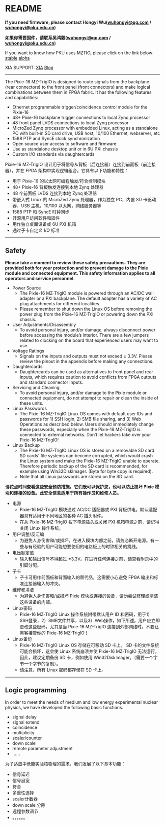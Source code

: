 <!-- README.md --- 
;; 
;; Description: 
;; Author: Hongyi Wu(吴鸿毅)
;; Email: wuhongyi@qq.com 
;; Created: 四 12月 20 20:21:20 2018 (+0800)
;; Last-Updated: 二 3月  3 20:16:08 2020 (+0800)
;;           By: Hongyi Wu(吴鸿毅)
;;     Update #: 57
;; URL: http://wuhongyi.cn -->

# README

**If you need firmware, please contact Hongyi Wu(wuhongyi@qq.com / wuhongyi@pku.edu.cn)**

**如果你需要固件，请联系吴鸿毅(wuhongyi@qq.com / wuhongyi@pku.edu.cn)**

If you want to know how PKU uses MZTIO, please click on the link below: [stable](https://pkunucexp.github.io/MZTIO/) [alpha](http://wuhongyi.cn/MZTIO/)

XIA SUPPORT: [XIA](https://support.xia.com/default.asp?W372) [Blog](http://support.xia.com/default.asp?W801)

----

The Pixie-16 MZ-TrigIO is designed to route signals from the backplane (rear connectors) to the front panel (front connectors) and make logical combinations between them in FPGA fabric. It has the following features and capabilities:
- Ethernet programmable trigger/coincidence control module for the Pixie-16
- 48+ Pixie-16 backplane trigger connections to local Zynq processor
- 48 front panel LVDS connections to local Zynq processor
- MicroZed Zynq processor with embedded Linux, acting as a standalone PC with built-in SD card drive, USB host, 10/100 Ethernet, webserver, etc
- 1588 PTP and SyncE clock synchronization
- Open source user access to software and firmware
- Use as standalone desktop unit or in 6U PXI chassis
- Custom I/O standards via daughtercards

Pixie-16 MZ-TrigIO 设计用于将信号从背板（后连接器）连接到前面板（前连接器），并在 FPGA 架构中实现逻辑组合。它具有以下功能和特性：
- 用于 Pixie-16 的以太网可编程触发/符合控制模块
- 48+ Pixie-16 背板触发连接到本地 Zynq 处理器
- 48 个前面板 LVDS 连接到本地 Zynq 处理器
- 带嵌入式 Linux 的 MicroZed Zynq 处理器，作为独立 PC，内置 SD 卡驱动器，USB 主机，10/100 以太网，网络服务器等
- 1588 PTP 和 SyncE 时钟同步
- 开源用户访问软件和固件
- 用作独立桌面设备或 6U PXI 机箱
- 通过子卡自定义 I/O 标准

----

## Safety

**Please take a moment to review these safety precautions. They are provided both for your protection and to prevent damage to the Pixie module and connected equipment. This safety information applies to all operators and service personnel.**

- Power Source
	- The Pixie-16 MZ-TrigIO module is powered through an AC/DC wall adapter or a PXI backplane. The default adapter has a variety of AC plug attachments for different localities.
	- Please remember to shut down the Linux OS before removing the power plug from the Pixie-16 MZ-TrigIO or powering down the PXI chassis.
- User Adjustments/Disassembly
	- To avoid personal injury, and/or damage, always disconnect power before accessing the module’s interior. There are a few jumpers related to clocking on the board that experienced users may want to use.
- Voltage Ratings
	- Signals on the inputs and outputs must not exceed ± 3.3V. Please review the pinout in the appendix before making any connections.
- Daughtercards
	- Daughtercards can be used as alternatives to front panel and rear inputs, which requires caution to avoid conflicts from FPGA outputs and standard connector inputs.
- Servicing and Cleaning
	- To avoid personal injury, and/or damage to the Pixie module or connected equipment, do not attempt to repair or clean the inside of these units.
- Linux Passwords
	- The Pixie-16 MZ-TrigIO Linux OS comes with default user IDs and passwords for 1) SSH login, 2) SMB file sharing, and 3) Web Operations as described below. Users should immediately change these passwords, especially when the Pixie-16 MZ-TrigIO is connected to external networks. Don’t let hackers take over your Pixie-16 MZ-TrigIO!
- Linux Backup
	- The Pixie-16 MZ-TrigIO Linux OS is stored on a removable SD card. SD cards’ file systems can become corrupted, which would crash the Linux system and make the Pixie-16 MZ-TrigIO unable to operate. Therefore periodic backup of the SD card is recommended, for example using Win32DiskImager. (Byte for byte copy is required).
	- Note that all Linux passwords are stored on the SD card.


**请花点时间查看这些安全预防措施。它们既可以保护您，也可以防止损坏 Pixie 模块和连接的设备。此安全信息适用于所有操作员和维修人员。**

- 电源
	- Pixie-16 MZ-TrigIO 模块通过 AC/DC 适配器或 PXI 背板供电。默认适配器具有适用于不同地区的各种 AC 插头附件。
	- 在从 Pixie-16 MZ-TrigIO 拔下电源插头或关闭 PXI 机箱电源之前，请记得关闭 Linux 操作系统。
- 用户调整/反汇编
	- 为避免人身伤害和/或损坏，在进入模块内部之前，请务必断开电源​​。有一些与有经验的用户可能想要使用的电路板上的时钟相关的跳线。
- 电压额定值
	- 输入和输出信号不得超过 ±3.3V。在进行任何连接之前，请查看附录中的引脚分配。
- 子卡
	- 子卡可用作前面板和背面输入的替代品，这需要小心避免 FPGA 输出和标准连接器输入的冲突。
- 维修和清洁
	- 为避免人身伤害和/或损坏 Pixie 模块或连接的设备，请勿尝试修理或清洁这些设备的内部。
- Linux密码
	- Pixie-16 MZ-TrigIO Linux 操作系统附带默认用户 ID 和密码，用于1）SSH登录，2）SMB文件共享，以及3）Web操作，如下所述。用户应立即更改这些密码，尤其是当 Pixie-16 MZ-TrigIO 连接到外部网络时。不要让黑客接管你的 Pixie-16 MZ-TrigIO！
- Linux备份
	- Pixie-16 MZ-TrigIO Linux OS 存储在可移动 SD 卡上。 SD 卡的文件系统可能会损坏，这会使 Linux 系统崩溃并使 Pixie-16 MZ-TrigIO 无法运行。因此，建议定期备份 SD 卡，例如使用 Win32DiskImager。（需要一个字节一个字节的复制）。
	- 请注意，所有 Linux 密码都存储在 SD 卡上。


----

## Logic programming


In order to meet the needs of medium and low energy experimental nuclear physics, we have developed the following basic functions.

- signal delay
- signal extend
- coincidence
- multiplicity
- scaler/counter
- down scale
- remote parameter adjustment
- ......

为了适应中低能实验核物理的需求，我们发展了以下基本功能：

- 信号延迟
- 信号展宽
- 符合
- 多重性选择
- scaler计数器
- down scale 分除
- 远程参数调节
- 。。。。。。



<!-- README.md ends here -->
